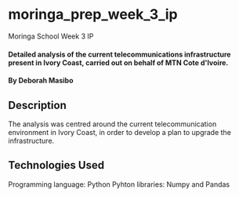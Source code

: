 # moringa_prep_week_3_ip
Moringa School Week 3 IP
#### Detailed analysis of the current telecommunications infrastructure present in Ivory Coast, carried out on behalf of MTN Cote d'Ivoire. 
#### By Deborah Masibo
## Description
The analysis was centred around the current telecommunication environment in Ivory Coast, in order to develop a plan to upgrade the infrastructure.
## Technologies Used
Programming language: Python
Pyhton libraries: Numpy and Pandas

  
